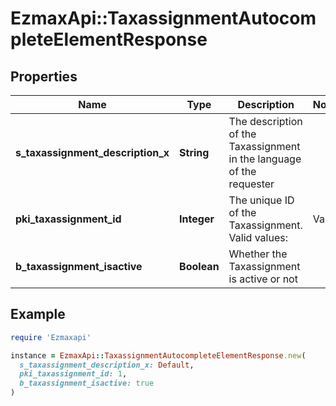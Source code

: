 # EzmaxApi::TaxassignmentAutocompleteElementResponse

## Properties

| Name | Type | Description | Notes |
| ---- | ---- | ----------- | ----- |
| **s_taxassignment_description_x** | **String** | The description of the Taxassignment  in the language of the requester |  |
| **pki_taxassignment_id** | **Integer** | The unique ID of the Taxassignment.  Valid values:  |Value|Description| |-|-| |1|No tax| |2|GST| |3|HST (ON)| |4|HST (NB)| |5|HST (NS)| |6|HST (NL)| |7|HST (PE)| |8|GST + QST (QC)| |9|GST + QST (QC) Non-Recoverable| |10|GST + PST (BC)| |11|GST + PST (SK)| |12|GST + RST (MB)| |13|GST + PST (BC) Non-Recoverable| |14|GST + PST (SK) Non-Recoverable| |15|GST + RST (MB) Non-Recoverable| |  |
| **b_taxassignment_isactive** | **Boolean** | Whether the Taxassignment is active or not |  |

## Example

```ruby
require 'Ezmaxapi'

instance = EzmaxApi::TaxassignmentAutocompleteElementResponse.new(
  s_taxassignment_description_x: Default,
  pki_taxassignment_id: 1,
  b_taxassignment_isactive: true
)
```

